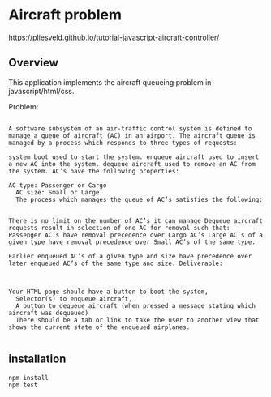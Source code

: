 # Aircraft problem

https://pliesveld.github.io/tutorial-javascript-aircraft-controller/

## Overview

This application implements the aircraft queueing problem in javascript/html/css.

Problem:
```

A software subsystem of an air-traffic control system is defined to manage a queue of aircraft (AC) in an airport. The aircraft queue is managed by a process which responds to three types of requests:

system boot used to start the system. enqueue aircraft used to insert a new AC into the system. dequeue aircraft used to remove an AC from the system. AC’s have the following properties:

AC type: Passenger or Cargo
  AC size: Small or Large
  The process which manages the queue of AC’s satisfies the following:


There is no limit on the number of AC’s it can manage Dequeue aircraft requests result in selection of one AC for removal such that: Passenger AC’s have removal precedence over Cargo AC’s Large AC’s of a given type have removal precedence over Small AC’s of the same type.

Earlier enqueued AC’s of a given type and size have precedence over later enqueued AC’s of the same type and size. Deliverable:


  
Your HTML page should have a button to boot the system,
  Selector(s) to enqueue aircraft,
  A button to dequeue aircraft (when pressed a message stating which aircraft was dequeued)
  There should be a tab or link to take the user to another view that shows the current state of the enqueued airplanes.
   
```


## installation

```
npm install
npm test

```
